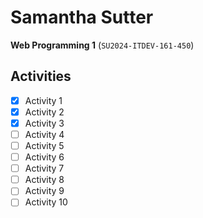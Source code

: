 # Samantha Sutter

**Web Programming 1** (`SU2024-ITDEV-161-450`)

## Activities
- [x] Activity 1
- [x] Activity 2
- [x] Activity 3
- [ ] Activity 4
- [ ] Activity 5
- [ ] Activity 6
- [ ] Activity 7
- [ ] Activity 8
- [ ] Activity 9
- [ ] Activity 10
